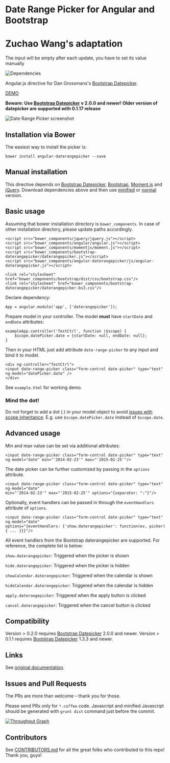 # Date Range Picker for Angular and Bootstrap

# Zuchao Wang's adaptation

The input will be empty after each update, you have to set its value manually

![Dependencies](https://david-dm.org/fragaria/angular-daterangepicker.png)

Angular.js directive for Dan Grossmans's [Bootstrap Datepicker](https://github.com/dangrossman/bootstrap-daterangepicker).

[DEMO](http://fragaria.github.io/angular-daterangepicker/)

**Beware: Use [Bootstrap Datepicker](https://github.com/dangrossman/bootstrap-daterangepicker) v 2.0.0 and newer!
Older version of datepicker are supported with 0.1.17 release**

![Date Range Picker screenshot](http://i.imgur.com/zDjBqiS.png)

## Installation via Bower
The easiest way to install the picker is:
```
bower install angular-daterangepicker --save
```
## Manual installation
This directive depends on [Bootstrap Datepicker](https://github.com/dangrossman/bootstrap-daterangepicker), [Bootstrap](http://getbootstrap.com), [Moment.js](http://momentjs.com/) and [jQuery](http://jquery.com/).
Download dependencies above and then use [minified](js/angular-daterangepicker.min.js) or [normal](angular-daterangepicker.js) version.

## Basic usage
Assuming that bower installation directory is `bower_components`. In case of other installation directory, please update paths accordingly.

```
<script src="bower_components/jquery/jquery.js"></script>
<script src="bower_components/angular/angular.js"></script>
<script src="bower_components/momentjs/moment.js"></script>
<script src="bower_components/bootstrap-daterangepicker/daterangepicker.js"></script>
<script src="bower_components/angular-daterangepicker/js/angular-daterangepicker.js"></script>

<link rel="stylesheet" href="bower_components/bootstrap/dist/css/bootstrap.css"/>
<link rel="stylesheet" href="bower_components/bootstrap-daterangepicker/daterangepicker-bs3.css"/>
```

Declare dependency:

```
App = angular.module('app', ['daterangepicker']);
```

Prepare model in your controller. The model **must** have `startDate` and `endDate` attributes:

```
exampleApp.controller('TestCtrl', function ($scope) {
	$scope.datePicker.date = {startDate: null, endDate: null};
}
```


Then in your HTML just add attribute `date-range-picker` to any input and bind it to model.

```
<div ng-controller="TestCtrl">
<input date-range-picker class="form-control date-picker" type="text" ng-model="datePicker.date" />
</div>
```

See `example.html` for working demo.

### Mind the dot!
Do not forget to add a dot (.) in your model object to avoid [issues with scope inheritance](https://github.com/angular/angular.js/wiki/Understanding-Scopes). E.g. use `$scope.datePicker.date` instead of `$scope.date`.

## Advanced usage
Min and max value can be set via additional attributes:

```
<input date-range-picker class="form-control date-picker" type="text" ng-model="date" min="'2014-02-23'" max="'2015-02-25'"/>
```

The date picker can be further customized by passing in the `options` attribute.

```
<input date-range-picker class="form-control date-picker" type="text" ng-model="date"
min="'2014-02-23'" max="'2015-02-25'" options="{separator: ":"}"/>
```

Optionally, event handlers can be passed in through the `eventHandlers` attribute of `options`.

```
<input date-range-picker class="form-control date-picker" type="text" ng-model="date"
options="{eventHandlers: {'show.daterangepicker': function(ev, picker) { ... }}}"/>
```

All event handlers from the Bootstrap daterangepicker are supported. For reference, the complete list is below:

`show.daterangepicker`: Triggered when the picker is shown

`hide.daterangepicker`: Triggered when the picker is hidden

`showCalendar.daterangepicker`: Triggered when the calendar is shown

`hideCalendar.daterangepicker`: Triggered when the calendar is hidden

`apply.daterangepicker`: Triggered when the apply button is clicked

`cancel.daterangepicker`: Triggered when the cancel button is clicked

## Compatibility
Version > 0.2.0 requires [Bootstrap Datepicker](https://github.com/dangrossman/bootstrap-daterangepicker) 2.0.0 and newer.
Version > 0.1.1 requires [Bootstrap Datepicker](https://github.com/dangrossman/bootstrap-daterangepicker) 1.3.3 and newer.

## Links
See [original documentation](https://github.com/dangrossman/bootstrap-daterangepicker).

## Issues and Pull Requests
The PRs are more than welcome – thank you for those.

Please send PRs only for `*.coffee` code. Javascript and minified Javascript should be generated with `grunt dist` command
just before the commit.

[![Throughput Graph](https://graphs.waffle.io/fragaria/angular-daterangepicker/throughput.svg)](https://waffle.io/fragaria/angular-daterangepicker/metrics)

## Contributors
See [CONTRIBUTORS.md](https://github.com/fragaria/angular-daterangepicker/blob/master/CONTRIBUTORS.md) for all the great folks who contributed to this repo!
Thank you, guys!
